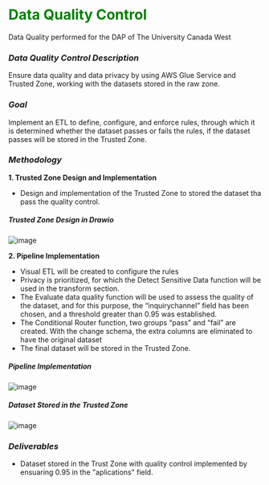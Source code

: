 
# <font color="green">Data Quality Control</font> 

Data Quality performed for the DAP of The University Canada West

### ***Data Quality Control Description***

Ensure data quality and data privacy by using AWS Glue Service and Trusted Zone, working with the datasets stored in the raw zone.

### ***Goal***

Implement an ETL to define, configure, and enforce rules, through which it is determined whether the dataset passes or fails the rules, if the dataset passes will be stored in the Trusted Zone.

### ***Methodology***

**1. Trusted Zone Design and Implementation**
-  Design and implementation of the Trusted Zone to stored the dataset tha pass the quality control.

##### **Trusted Zone Design in Drawio**

![image](https://github.com/user-attachments/assets/8d36cf77-bfc5-4b88-938b-2d72d64ceec6)


**2. Pipeline Implementation**
- Visual ETL will be created to configure the rules
- Privacy is prioritized, for which the Detect Sensitive Data function will be used in the transform section.
- The Evaluate data quality function will be used to assess the quality of the dataset, and for this purpose, the “inquirychannel” field has been chosen, and a threshold greater than 0.95 was established.
- The Conditional Router function, two groups “pass” and “fail” are created. With the change schema, the extra columns are eliminated to have the original dataset
- The final dataset will be stored in the Trusted Zone.

##### **Pipeline Implementation**

![image](https://github.com/user-attachments/assets/85cc000e-e457-4ea6-b4d8-2acbb78c68a7)

##### **Dataset Stored in the Trusted Zone**
![image](https://github.com/user-attachments/assets/ad8f7173-0902-4f11-8af5-ad714debc89e)


### ***Deliverables***
- Dataset stored in the Trust Zone with quality control implemented by ensuaring 0.95 in the "aplications" field.

